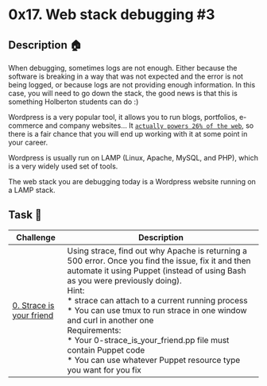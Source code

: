 # 0x17. Web stack debugging #3

## Description :house:
When debugging, sometimes logs are not enough. Either because the software is breaking in a way that was not expected and the error is not being logged, or because logs are not providing enough information. In this case, you will need to go down the stack, the good news is that this is something Holberton students can do :)

Wordpress is a very popular tool, it allows you to run blogs, portfolios, e-commerce and company websites… It [`actually powers 26% of the web`](./https://managewp.com/blog/statistics-about-wordpress-usage), so there is a fair chance that you will end up working with it at some point in your career.

Wordpress is usually run on LAMP (Linux, Apache, MySQL, and PHP), which is a very widely used set of tools.

The web stack you are debugging today is a Wordpress website running on a LAMP stack.

## Task :pencil:
| Challenge | Description |
|-----------|-------------|
| [0. Strace is your friend](./0-strace_is_your_friend.pp) | Using strace, find out why Apache is returning a 500 error. Once you find the issue, fix it and then automate it using Puppet (instead of using Bash as you were previously doing).<br>Hint:<br> * strace can attach to a current running process<br> * You can use tmux to run strace in one window and curl in another one<br>Requirements:<br> * Your 0-strace_is_your_friend.pp file must contain Puppet code<br> * You can use whatever Puppet resource type you want for you fix |
